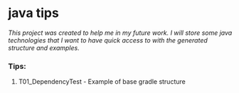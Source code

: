 # java tips

*This project was created to help me in my future work.
I will store some java technologies that I want to have quick access to with the generated structure and examples.*

### Tips:
01. T01_DependencyTest - Example of base gradle structure <br>
